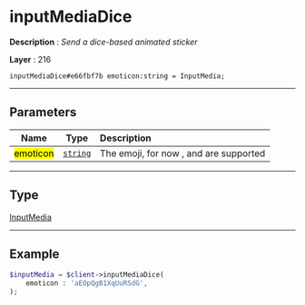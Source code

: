 # inputMediaDice

**Description** : *Send a dice\-based animated sticker*

**Layer** : 216

```tl
inputMediaDice#e66fbf7b emoticon:string = InputMedia;
```

---

## Parameters

| Name | Type | Description |
| :---: | :---: | :--- |
| <mark>emoticon</mark> | [`string`](type/string) | The emoji, for now ,  and  are supported |

---

## Type

[InputMedia](type/InputMedia)

---

## Example

```php
$inputMedia = $client->inputMediaDice(
	emoticon : 'aEOpQgB1XqUuRSdG',
);
```
